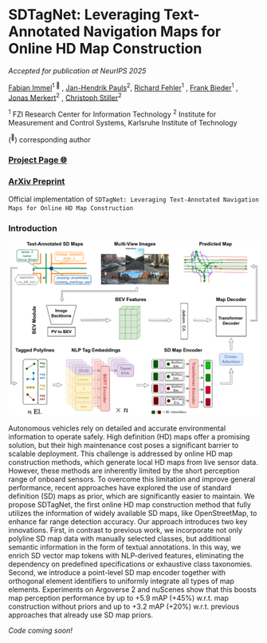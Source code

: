 # SDTagNet: Leveraging Text-Annotated Navigation Maps for Online HD Map Construction

*Accepted for publication at NeurIPS 2025*

[Fabian Immel](https://scholar.google.com/citations?hl=de&user=uHlmd9QAAAAJ&view_op=list_works&sortby=pubdate)<sup>1 :email:</sup> , [Jan-Hendrik Pauls](https://scholar.google.com/citations?user=0LbD7HUAAAAJ&hl=de&oi=ao)<sup>2</sup>, [Richard Fehler](https://scholar.google.com/citations?hl=de&user=gOQYH4AAAAAJ&view_op=list_works&sortby=pubdate)<sup>1</sup> , [Frank Bieder](https://scholar.google.com/citations?user=mAMWuMUAAAAJ&hl=de&oi=ao)<sup>1</sup> , [Jonas Merkert](https://scholar.google.de/citations?user=lv_OG7MAAAAJ&hl=de&oi=ao)<sup>2</sup> , [Christoph Stiller](https://scholar.google.com/citations?user=OeAQ2c0AAAAJ&hl=de&oi=ao)<sup>2</sup>
 
<sup>1</sup> FZI Research Center for Information Technology <sup>2</sup> Institute for Measurement and Control Systems, Karlsruhe Institute of Technology

(<sup>:email:</sup>) corresponding author

### [Project Page :globe_with_meridians:](https://immel-f.github.io/sdtagnet/)

### [ArXiv Preprint](https://arxiv.org/abs/2506.08997)

Official implementation of `SDTagNet: Leveraging Text-Annotated Navigation Maps for Online HD Map Construction`

### Introduction

![overview](assets/architecture_overview.png "overview")

Autonomous vehicles rely on detailed and accurate environmental information to operate safely. High definition (HD) maps offer a promising solution, but their high maintenance cost poses a significant barrier to scalable deployment. This challenge is addressed by online HD map construction methods, which generate local HD maps from live sensor data. However, these methods are inherently limited by the short perception range of onboard sensors. To overcome this limitation and improve general performance, recent approaches have explored the use of standard definition (SD) maps as prior, which are significantly easier to maintain. We propose SDTagNet, the first online HD map construction method that fully utilizes the information of widely available SD maps, like OpenStreetMap, to enhance far range detection accuracy. Our approach introduces two key innovations. First, in contrast to previous work, we incorporate not only polyline SD map data with manually selected classes, but additional semantic information in the form of textual annotations. In this way, we enrich SD vector map tokens with NLP-derived features, eliminating the dependency on predefined specifications or exhaustive class taxonomies. Second, we introduce a point-level SD map encoder together with orthogonal element identifiers to uniformly integrate all types of map elements. Experiments on Argoverse 2 and nuScenes show that this boosts map perception performance by up to +5.9 mAP (+45%) w.r.t. map construction without priors and up to +3.2 mAP (+20%) w.r.t. previous approaches that already use SD map priors.

*Code coming soon!*